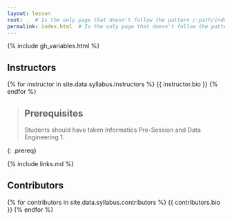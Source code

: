 ```yaml
---
layout: lesson
root: .  # Is the only page that doesn't follow the pattern /:path/index.html
permalink: index.html  # Is the only page that doesn't follow the pattern /:path/index.html
---
```


{% include gh_variables.html %}

## Instructors
{% for instructor in site.data.syllabus.instructors %}
{{ instructor.bio }}
{% endfor %}

> ## Prerequisites
> Students should have taken Informatics Pre-Session and Data Engineering 1.
> 
{: .prereq}

{% include links.md %}

## Contributors
{% for contributors in site.data.syllabus.contributors %}
{{ contributors.bio }}
{% endfor %}